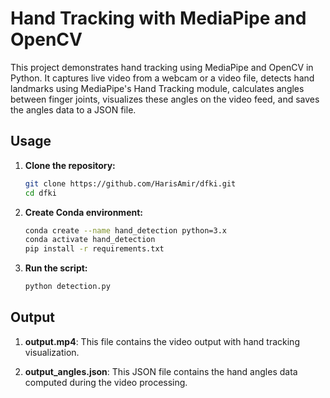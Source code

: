 # Hand Tracking with MediaPipe and OpenCV

This project demonstrates hand tracking using MediaPipe and OpenCV in Python. It captures live video from a webcam or a video file, detects hand landmarks using MediaPipe's Hand Tracking module, calculates angles between finger joints, visualizes these angles on the video feed, and saves the angles data to a JSON file.


## Usage

1. **Clone the repository:**

    ```bash
   git clone https://github.com/HarisAmir/dfki.git
   cd dfki
   ```
2. **Create Conda environment:**

    ```bash
    conda create --name hand_detection python=3.x
    conda activate hand_detection
    pip install -r requirements.txt
    ```
3.  **Run the script:**

    ```bash
    python detection.py
    ```
   
## Output

1. **output.mp4**: This file contains the video output with hand tracking visualization.

2. **output_angles.json**: This JSON file contains the hand angles data computed during the video processing.